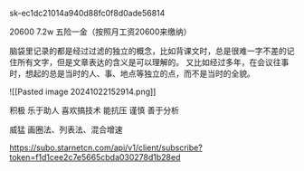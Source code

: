 sk-ec1dc21014a940d88fc0f8d0ade56814

20600
7.2w
五险一金（按照月工资20600来缴纳）

脑袋里记录的都是经过过滤的独立的概念，比如背课文时，总是很难一字不差的记住所有文字，但是文章表达的含义是可以理解的。
又比如经过多年，在会议往事时，想起的总是当时的人、事、地点等独立的点，而不是当时的全貌。

![[Pasted image 20241022152914.png]]

积极
乐于助人
喜欢搞技术
能抗压
谨慎
善于分析

威猛 画圈法、列表法、混合增速

https://subo.starnetcn.com/api/v1/client/subscribe?token=f1d1cee2c7e5665cbda030278d1b28ed